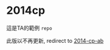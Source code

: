 2014cp
======

這是TA的範例 `repo`

此版以不再更新, redirect to [2014-cp-ab](https://github.com/mdeta/2014-cp-ab)
